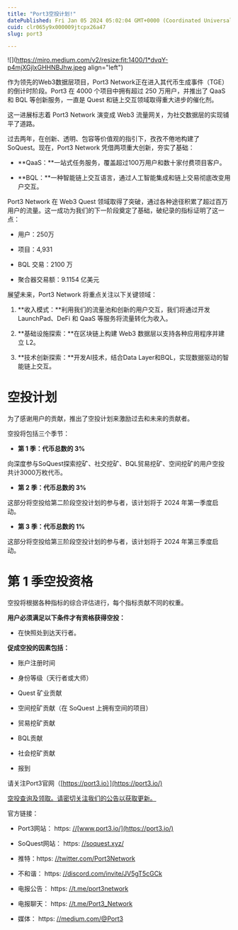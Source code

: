```yaml
---
title: "Port3空投计划!"
datePublished: Fri Jan 05 2024 05:02:04 GMT+0000 (Coordinated Universal Time)
cuid: clr065y9x000009jtcpx26a47
slug: port3

---
```


![](https://miro.medium.com/v2/resize:fit:1400/1*dvqY-p4mjXGjlxGHHNBJhw.jpeg align="left")

作为领先的Web3数据层项目，Port3 Network正在进入其代币生成事件（TGE）的倒计时阶段。Port3 在 4000 个项目中拥有超过 250 万用户，并推出了 QaaS 和 BQL 等创新服务，一直是 Quest 和链上交互领域取得重大进步的催化剂。

这一进展标志着 Port3 Network 演变成 Web3 流量网关，为社交数据层的实现铺平了道路。

过去两年，在创新、透明、包容等价值观的指引下，孜孜不倦地构建了SoQuest。现在，Port3 Network 凭借两项重大创新，夯实了基础：

* **QaaS：**一站式任务服务，覆盖超过100万用户和数十家付费项目客户。
    
* **BQL：**一种智能链上交互语言，通过人工智能集成和链上交易彻底改变用户交互。
    

Port3 Network 在 Web3 Quest 领域取得了突破，通过各种途径积累了超过百万用户的流量。这一成功为我们的下一阶段奠定了基础，破纪录的指标证明了这一点：

* 用户：250万
    
* 项目：4,931
    
* BQL 交易：2100 万
    
* 聚合器交易额：9.1154 亿美元
    

展望未来，Port3 Network 将重点关注以下关键领域：

1. **收入模式：**利用我们的流量池和创新的用户交互，我们将通过开发 LaunchPad、DeFi 和 QaaS 等服务将流量转化为收入。
    
2. **基础设施探索：**在区块链上构建 Web3 数据层以支持各种应用程序并建立 L2。
    
3. **技术创新探索：**开发AI技术，结合Data Layer和BQL，实现数据驱动的智能链上交互。
    

# **空投计划**

为了感谢用户的贡献，推出了空投计划来激励过去和未来的贡献者。

空投将包括三个季节：

* **第 1 季：代币总数的 3%**
    

向深度参与SoQuest探索挖矿、社交挖矿、BQL贸易挖矿、空间挖矿的用户空投共计3000万枚代币。

* **第 2 季：代币总数的 3%**
    

这部分将空投给第二阶段空投计划的参与者，该计划将于 2024 年第一季度启动。

* **第 3 季：代币总数的 1%**
    

这部分将空投给第三阶段空投计划的参与者，该计划将于 2024 年第三季度启动。

# **第 1 季空投资格**

空投将根据各种指标的综合评估进行，每个指标贡献不同的权重。

**用户必须满足以下条件才有资格获得空投：**

* 在快照处到达天行者。
    

**促成空投的因素包括：**

* 账户注册时间
    
* 身份等级（天行者或大师）
    
* Quest 矿业贡献
    
* 空间挖矿贡献（在 SoQuest 上拥有空间的项目）
    
* 贸易挖矿贡献
    
* BQL贡献
    
* 社会挖矿贡献
    
* 报到
    

请关注Port3官网（[https://port3.io）](https://port3.io/)

[空投查询及领取。请密切关注我们的公告以获取更新。](https://port3.io/)

官方链接：

* Port3网站： https: [//](https://www.port3.io/)[www.port3.io/](https://port3.io/)
    
* SoQuest网站： https: [//](https://soquest.xyz/)[soquest.xyz/](https://port3.io/)
    
* 推特：https: [//](https://twitter.com/Port3Network)[twitter.com/Port3Network](https://port3.io/)
    
* 不和谐： https: [//](https://discord.com/invite/JV5gT5cGCk)[discord.com/invite/JV5gT5cGCk](https://port3.io/)
    
* 电报公告： https: [//](https://t.me/port3network)[t.me/port3network](https://port3.io/)
    
* 电报聊天： https: [//](https://t.me/Port3_Network)[t.me/Port3\_Network](https://port3.io/)
    
* 媒体： https: [//](https://medium.com/@Port3)[medium.com/@Port3](https://port3.io/)